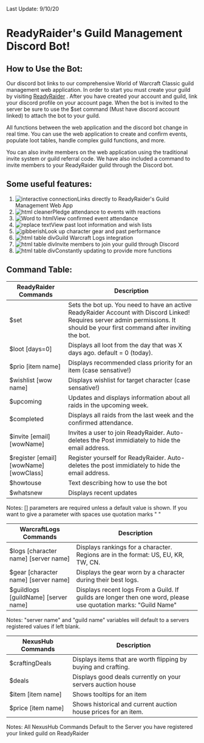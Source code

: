 Last Update: 9/10/20

ReadyRaider's Guild Management Discord Bot!
===========================================

How to Use the Bot:
-------------------

Our discord bot links to our comprehensive World of Warcraft Classic guild management web application. In order to start you must create your guild by visiting [ReadyRaider](https://www.readyraider.com/dashboard) . After you have created your account and guild, link your discord profile on your account page. When the bot is invited to the server be sure to use the $set command (Must have discord account linked) to attach the bot to your guild.

All functions between the web application and the discord bot change in real time. You can use the web application to create and confirm events, populate loot tables, handle complex guild functions, and more.

You can also invite members on the web application using the traditional invite system or guild referral code. We have also included a command to invite members to your ReadyRaider guild through the Discord bot.

Some useful features:
---------------------

1.  ![interactive connection](https://pbs.twimg.com/profile_images/1270459987714879489/oUEyisT3_400x400.jpg)Links directly to ReadyRaider's Guild Management Web App
2.  ![html cleaner](https://img.icons8.com/fluent/48/000000/checked.png)Pledge attendance to events with reactions
3.  ![Word to html](https://img.icons8.com/fluent/48/000000/today.png)View confirmed event attendance
4.  ![replace text](https://img.icons8.com/fluent/48/000000/knight-shield.png)View past loot information and wish lists
5.  ![gibberish](https://img.icons8.com/fluent/48/000000/armored-breastplate.png)Look up character gear and past performance
6.  ![html table div](https://dmszsuqyoe6y6.cloudfront.net/img/warcraft/favicon.png)Guild Warcraft Logs integration
7.  ![html table div](https://img.icons8.com/fluent/48/000000/invite.png)Invite members to join your guild through Discord
8.  ![html table div](https://img.icons8.com/fluent/48/000000/available-updates.png)Constantly updating to provide more functions

Command Table:
--------------

| ReadyRaider Commands | Description |
| --- | --- |
| $set | Sets the bot up. You need to have an active ReadyRaider Account with Discord Linked! Requires server admin permissions. It should be your first command after inviting the bot. |
| $loot [days=0] | Displays all loot from the day that was X days ago. default = 0 (today). |
| $prio [item name] | Displays recommended class priority for an item (case sensative!) |
| $wishlist [wow name] | Displays wishlist for target character (case sensative!) |
| $upcoming | Updates and displays information about all raids in the upcoming week. |
| $completed | Displays all raids from the last week and the confirmed attendance. |
| $invite [email] [wowName] | Invites a user to join ReadyRaider. Auto-deletes the Post immidiately to hide the email address. |
| $register [email] [wowName] [wowClass] | Register yourself for ReadyRaider. Auto-deletes the post immidiately to hide the email address. |
| $howtouse | Text describing how to use the bot |
| $whatsnew | Displays recent updates |
Notes: [] parameters are required unless a default value is shown. If you want to give a parameter with spaces use quotation marks " "

| WarcraftLogs Commands | Description |
| --- | --- |
| $logs [character name] [server name] | Displays rankings for a character. Regions are in the format: US, EU, KR, TW, CN.  |
| $gear [character name] [server name] | Displays the gear worn by a character during their best logs. |
| $guildlogs [guildName] [server name]  | Displays recent logs From a Guild. If guilds are longer then one word, please use quotation marks: "Guild Name" |
Notes: "server name" and "guild name" variables will default to a servers registered values if left blank.

| NexusHub Commands | Description |
| --- | --- |
| $craftingDeals | Displays items that are worth flipping by buying and crafting. |
| $deals | Displays good deals currently on your servers auction house |
| $item [item name] | Shows tooltips for an item |
| $price [item name] | Shows historical and current auction house prices for an item. |
Notes: All NexusHub Commands Default to the Server you have registered your linked guild on ReadyRaider

